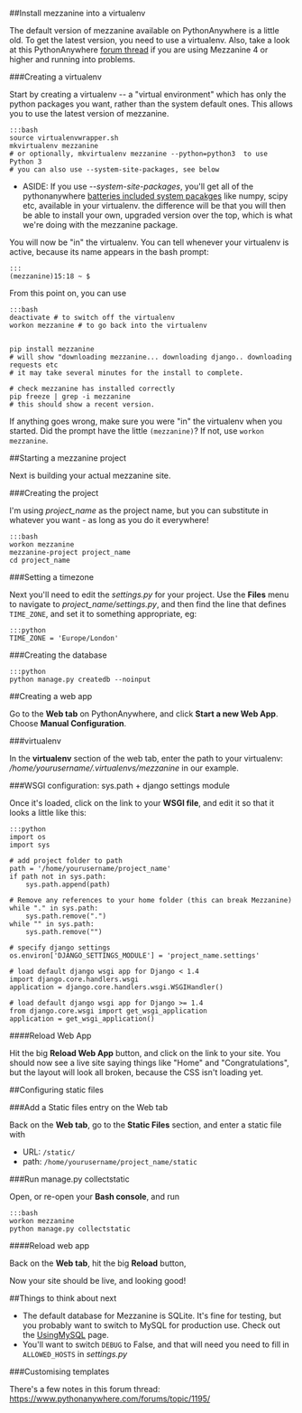 
<!--
.. title: How to use Mezzanine on PythonAnywhere
.. slug: HowtouseMezzanineonPythonAnywhere
.. date: 2015-05-13 14:35:28 UTC+01:00
.. tags:
.. category:
.. link:
.. description:
.. type: text
-->




##Install mezzanine into a virtualenv


The default version of mezzanine available on PythonAnywhere is a little old. To get the latest version, you need to use a virtualenv. Also, take a look at this PythonAnywhere [forum thread]((www.pythonanywhere.com/forums/topic/2693/)) if you are using Mezzanine 4 or higher and running into problems.


###Creating a virtualenv


Start by creating a virtualenv -- a "virtual environment" which has only the python packages you want, rather than the system default ones. This allows you to use the latest version of mezzanine.

    :::bash
    source virtualenvwrapper.sh
    mkvirtualenv mezzanine
    # or optionally, mkvirtualenv mezzanine --python=python3  to use Python 3
    # you can also use --system-site-packages, see below


  * ASIDE: If you use *--system-site-packages*, you'll get all of the pythonanywhere [batteries included system pacakges](//www.pythonanywhere.com/batteries_included/) like numpy, scipy etc, available in your virtualenv. the difference will be that you will then be able to install your own, upgraded version over the top, which is what we're doing with the mezzanine package.

You will now be "in" the virtualenv. You can tell whenever your virtualenv is active, because its name appears in the bash prompt:

    :::
    (mezzanine)15:18 ~ $


From this point on, you can use

    :::bash
    deactivate # to switch off the virtualenv
    workon mezzanine # to go back into the virtualenv


    pip install mezzanine
    # will show "downloading mezzanine... downloading django.. downloading requests etc
    # it may take several minutes for the install to complete.

    # check mezzanine has installed correctly
    pip freeze | grep -i mezzanine
    # this should show a recent version.


If anything goes wrong, make sure you were "in" the virtualenv when you started. Did the prompt have the little `(mezzanine)`? If not, use `workon mezzanine`.


##Starting a mezzanine project


Next is building your actual mezzanine site.


###Creating the project


I'm using *project_name* as the project name, but you can substitute in whatever you want - as long as you do it everywhere!

    :::bash
    workon mezzanine
    mezzanine-project project_name
    cd project_name



###Setting a timezone


Next you'll need to edit the *settings.py* for your project. Use the **Files** menu to navigate to *project_name/settings.py*, and then find the line that defines `TIME_ZONE`, and set it to something appropriate, eg:

    :::python
    TIME_ZONE = 'Europe/London'



###Creating the database

    :::python
    python manage.py createdb --noinput



##Creating a web app


Go to the **Web tab** on PythonAnywhere, and click **Start a new Web App**. Choose **Manual Configuration**.


###virtualenv


In the **virtualenv** section of the web tab, enter the path to your virtualenv: */home/yourusername/.virtualenvs/mezzanine* in our example.


###WSGI configuration: sys.path + django settings module


Once it's loaded, click on the link to your **WSGI file**, and edit it so that it looks a little like this:

    :::python
    import os
    import sys

    # add project folder to path
    path = '/home/yourusername/project_name'
    if path not in sys.path:
        sys.path.append(path)

    # Remove any references to your home folder (this can break Mezzanine)
    while "." in sys.path:
        sys.path.remove(".")
    while "" in sys.path:
        sys.path.remove("")

    # specify django settings
    os.environ['DJANGO_SETTINGS_MODULE'] = 'project_name.settings'

    # load default django wsgi app for Django < 1.4
    import django.core.handlers.wsgi
    application = django.core.handlers.wsgi.WSGIHandler()

    # load default django wsgi app for Django >= 1.4
    from django.core.wsgi import get_wsgi_application
    application = get_wsgi_application()


####Reload Web App


Hit the big **Reload Web App** button, and click on the link to your site. You should now see a live site saying things like "Home" and "Congratulations", but the layout will look all broken, because the CSS isn't loading yet.


##Configuring static files



###Add a Static files entry on the Web tab


Back on the **Web tab**, go to the **Static Files** section, and enter a static file with

  * URL: `/static/`
  * path: `/home/yourusername/project_name/static`


###Run manage.py collectstatic


Open, or re-open your **Bash console**, and run

    :::bash
    workon mezzanine
    python manage.py collectstatic



####Reload web app


Back on the **Web tab**, hit the big **Reload** button,

Now your site should be live, and looking good!


##Things to think about next


  * The default database for Mezzanine is SQLite. It's fine for testing, but you probably want to switch to MySQL for production use. Check out the [UsingMySQL](/pages/UsingMySQL) page.
  * You'll want to switch `DEBUG` to False, and that will need you need to fill in `ALLOWED_HOSTS` in *settings.py*


###Customising templates


There's a few notes in this forum thread: <https://www.pythonanywhere.com/forums/topic/1195/>
